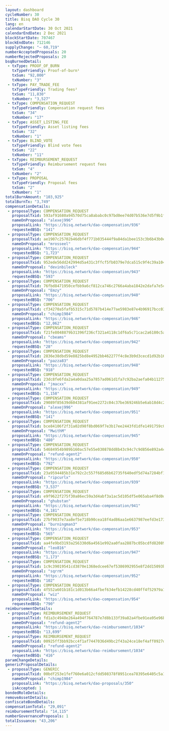 ```yaml
---
layout: dashboard
cycleNumber: 30
title: Bisq DAO Cycle 30
lang: en
calendarStartDate: 30 Oct 2021
calendarEndDate: 2 Dec 2021
blockStartDate: 707467
blockEndDate: 712146
supplyChange: "— 60,719"
numberAcceptedProposals: 20
numberRejectedProposals: 20
bsqBurnedDetail:
 - txType: PROOF_OF_BURN
   txTypeFriendly: Proof-of-burn¹
   txSum: "92,000"
   txNumber: "3"
 - txType: PAY_TRADE_FEE
   txTypeFriendly: Trading fees²
   txSum: "11,830"
   txNumber: "3,527"
 - txType: COMPENSATION_REQUEST
   txTypeFriendly: Compensation request fees
   txSum: "34"
   txNumber: "17"
 - txType: ASSET_LISTING_FEE
   txTypeFriendly: Asset listing fees
   txSum: "32"
   txNumber: "1"
 - txType: BLIND_VOTE
   txTypeFriendly: Blind vote fees
   txSum: "22"
   txNumber: "11"
 - txType: REIMBURSEMENT_REQUEST
   txTypeFriendly: Reimbursement request fees
   txSum: "4"
   txNumber: "2"
 - txType: PROPOSAL
   txTypeFriendly: Proposal fees
   txSum: "2"
   txNumber: "1"
totalBurnAmount: "103,925"
totalBurnTx: "3,749"
compensationDetails: 
 - proposalType: COMPENSATION_REQUEST
   proposalTxid: 593af91680a94570d75ca8ababc0c97bd0ee74d07b536e7d5f9b1fa7a327a968
   nameOnProposal: "alexej996"
   proposalLink: "https://bisq.network/dao-compensation/936"
   requestedBSQ: "141"
 - proposalType: COMPENSATION_REQUEST
   proposalTxid: ae1907c25702b46dbf4f771b035444f9a84da1bee153c3b6b43b0ecd3fd749a1
   nameOnProposal: "mrosseel"
   proposalLink: "https://bisq.network/dao-compensation/944"
   requestedBSQ: "1,723"
 - proposalType: COMPENSATION_REQUEST
   proposalTxid: 952ede56dd242994d5a431c3ffcf5fb0379e7dca515c9f4c39a104e93380f5bd
   nameOnProposal: "devinbileck"
   proposalLink: "https://bisq.network/dao-compensation/943"
   requestedBSQ: "593"
 - proposalType: COMPENSATION_REQUEST
   proposalTxid: 76fbd8471950cefbb9a6cf812ca746c2766a4aba1842e2dafa7e5c1bd975acb1
   nameOnProposal: "Emzy"
   proposalLink: "https://bisq.network/dao-compensation/940"
   requestedBSQ: "706"
 - proposalType: COMPENSATION_REQUEST
   proposalTxid: cf34270a5fafb5315c71d5787b414e77ae5983e87e4b96917bcc036012f8dbab
   nameOnProposal: "chimp1984"
   proposalLink: "https://bisq.network/dao-compensation/946"
   requestedBSQ: "12,062"
 - proposalType: COMPENSATION_REQUEST
   proposalTxid: f21fe8048879b31396f236cf321a4118c1df6a5c71cac2a6180c5aaa8d021d14
   nameOnProposal: "cbeams"
   proposalLink: "https://bisq.network/dao-compensation/942"
   requestedBSQ: "28"
 - proposalType: COMPENSATION_REQUEST
   proposalTxid: 2836e38dbd59e8825bd8e4952bb462277f4c8e3b9d3cecd1d92b162948f07a6e
   nameOnProposal: "pazza83"
   proposalLink: "https://bisq.network/dao-compensation/948"
   requestedBSQ: "918"
 - proposalType: COMPENSATION_REQUEST
   proposalTxid: 23dc8fe6fda2a4a0daa25a7857ad061d1fa7c92ba2aefa04b11275e88f0620ec
   nameOnProposal: "jmacxx"
   proposalLink: "https://bisq.network/dao-compensation/949"
   requestedBSQ: "1,158"
 - proposalType: COMPENSATION_REQUEST
   proposalTxid: 29089f85639d604381af91ee2272c04c37be369246b5e6ab18d4c258752bfa9d
   nameOnProposal: "alexej996"
   proposalLink: "https://bisq.network/dao-compensation/951"
   requestedBSQ: "141"
 - proposalType: COMPENSATION_REQUEST
   proposalTxid: bce84106f2f31a02d98f8bd069f7e3b17ee2443fd1dfe1491759c06d5f1761e6
   nameOnProposal: "MwithM"
   proposalLink: "https://bisq.network/dao-compensation/945"
   requestedBSQ: "480"
 - proposalType: COMPENSATION_REQUEST
   proposalTxid: 54684954b989b160ac57e55e030878dd8b43c94c7c9d856e892a4c319ac903e1
   nameOnProposal: "refund-agent2"
   proposalLink: "https://bisq.network/dao-compensation/950"
   requestedBSQ: "792"
 - proposalType: COMPENSATION_REQUEST
   proposalTxid: 23a9594485b31e792c2c557f685d6b62735f640edf5d74a7284bf1826f626629
   nameOnProposal: "ripcurlx"
   proposalLink: "https://bisq.network/dao-compensation/939"
   requestedBSQ: "3,537"
 - proposalType: COMPENSATION_REQUEST
   proposalTxid: e9f9622f275f30a86ec59a3d4abf3a1ac5d105df5e065aba4f8d0d248301e1c6
   nameOnProposal: "ghubstan"
   proposalLink: "https://bisq.network/dao-compensation/941"
   requestedBSQ: "4,181"
 - proposalType: COMPENSATION_REQUEST
   proposalTxid: 27bf9037e7aa8ef5e718b90cea18f4ad86aa1e6637987eefd3e1735fe240a42c
   nameOnProposal: "burningman3"
   proposalLink: "https://bisq.network/dao-compensation/953"
   requestedBSQ: "565"
 - proposalType: COMPENSATION_REQUEST
   proposalTxid: aa4fe9bd3193a256330d6a4561e992aa0faa2887bc05bcdfd820893556b67ead
   nameOnProposal: "leo816"
   proposalLink: "https://bisq.network/dao-compensation/947"
   requestedBSQ: "1,173"
 - proposalType: COMPENSATION_REQUEST
   proposalTxid: 1c9c39019541cd3870e1368edcee67ef5386992955e8f2dd15093b42d42e7fe3
   nameOnProposal: "sqrrm"
   proposalLink: "https://bisq.network/dao-compensation/952"
   requestedBSQ: "102"
 - proposalType: COMPENSATION_REQUEST
   proposalTxid: 4f552a601b181c1d013b66a4fbef634efb14228cd40ff4f52979a148a303c9d2
   nameOnProposal: "wiz"
   proposalLink: "https://bisq.network/dao-compensation/954"
   requestedBSQ: "790"
reimbursementDetails: 
 - proposalType: REIMBURSEMENT_REQUEST
   proposalTxid: fd1a3c4948e264a494f764787e7d8b133f39a82a4fbe91ea95e96bf134dc813b
   nameOnProposal: "refund-agent2"
   proposalLink: "https://bisq.network/dao-reimbursement/1034"
   requestedBSQ: "13,699"
 - proposalType: REIMBURSEMENT_REQUEST
   proposalTxid: 00925ff3bb92bcc4f1af7447036d49bc2f43a24ce18ef4aff0927d8579e14561
   nameOnProposal: "refund-agent2"
   proposalLink: "https://bisq.network/dao-reimbursement/1034"
   requestedBSQ: "416"
paramChangeDetails: 
genericProposalDetails: 
 - proposalType: GENERIC
   proposalTxid: 00bdf253e1fef760e6a012cfdd508378f8951cea78395e6405c5a190f1c7eecb
   nameOnProposal: "chimp1984"
   proposalLink: "https://bisq.network/dao-proposals/350"
   isAccepted: 1
bondedRoleDetails: 
removeAssetDetails: 
confiscateBondDetails: 
compensationTotal: "29,091"
reimbursementTotal: "14,115"
numberGovernanceProposals: 1
totalIssuance: "43,206"
---
```

